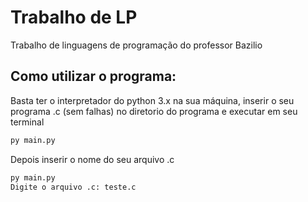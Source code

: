 # Trabalho de LP
 Trabalho de linguagens de programação do professor Bazilio

## Como utilizar o programa:
Basta ter o interpretador do python 3.x na sua máquina, inserir o seu programa .c (sem falhas) no diretorio do programa e executar em seu terminal<br>
```bash
py main.py
```
Depois inserir o nome do seu arquivo .c
```bash
py main.py
Digite o arquivo .c: teste.c
```
